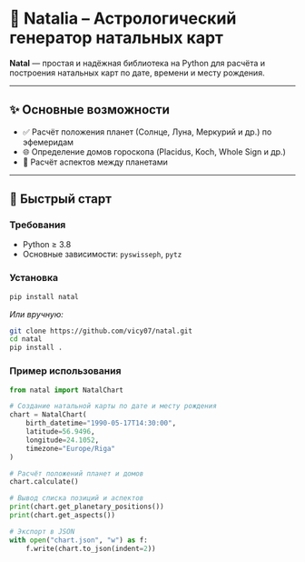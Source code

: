 # 🧭 Natalia – Астрологический генератор натальных карт

**Natal** — простая и надёжная библиотека на Python для расчёта и построения натальных карт по дате, времени и месту рождения. 

---

## ✨ Основные возможности

- ✅ Расчёт положения планет (Солнце, Луна, Меркурий и др.) по эфемеридам
- 🌐 Определение домов гороскопа (Placidus, Koch, Whole Sign и др.)
- 📐 Расчёт аспектов между планетами

---

## 🚀 Быстрый старт

### Требования

- Python ≥ 3.8  
- Основные зависимости: `pyswisseph`, `pytz`

### Установка

```bash
pip install natal
```

*Или вручную:*

```bash
git clone https://github.com/vicy07/natal.git
cd natal
pip install .
```

### Пример использования

```python
from natal import NatalChart

# Создание натальной карты по дате и месту рождения
chart = NatalChart(
    birth_datetime="1990-05-17T14:30:00",
    latitude=56.9496,
    longitude=24.1052,
    timezone="Europe/Riga"
)

# Расчёт положений планет и домов
chart.calculate()

# Вывод списка позиций и аспектов
print(chart.get_planetary_positions())
print(chart.get_aspects())

# Экспорт в JSON
with open("chart.json", "w") as f:
    f.write(chart.to_json(indent=2))
```
